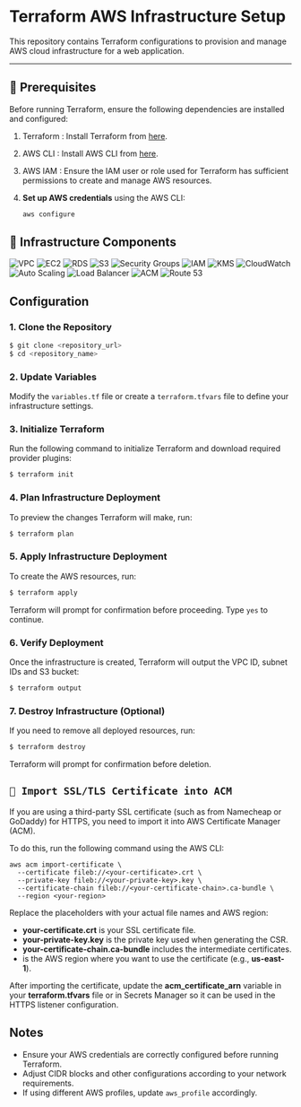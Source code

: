 # Terraform AWS Infrastructure Setup

This repository contains Terraform configurations to provision and manage AWS cloud infrastructure for a web application.

---

## 📌 Prerequisites

Before running Terraform, ensure the following dependencies are installed and configured:

1. Terraform : Install Terraform from [here](https://www.terraform.io/downloads.html).
2. AWS CLI   : Install AWS CLI from [here](https://aws.amazon.com/cli/).
3. AWS IAM   : Ensure the IAM user or role used for Terraform has sufficient permissions to create and manage AWS resources.
4. **Set up AWS credentials** using the AWS CLI:

   ```bash
   aws configure


   ```

## 🚀 Infrastructure Components

![VPC](https://img.shields.io/badge/VPC-Public%20%26%20Private%20Subnets-%23007EC6?style=for-the-badge)
![EC2](https://img.shields.io/badge/EC2-IAM%20Role%20%7C%20KMS%20Encryption%20%7C%20Secure%20Access-%23FF9900?style=for-the-badge&logo=amazonec2&logoColor=white)
![RDS](https://img.shields.io/badge/RDS-MySQL%20%7C%20KMS%20Encrypted%20%7C%20Private-%234479A1?style=for-the-badge&logo=mysql&logoColor=white)
![S3](https://img.shields.io/badge/S3-KMS%20Encrypted%20%7C%20Versioning%20%7C%20Lifecycle-%23FF4F00?style=for-the-badge&logo=amazons3&logoColor=white)
![Security Groups](https://img.shields.io/badge/Security%20Groups-App%2C%20LB%2C%20RDS%20Access%20Control-%233C3C3C?style=for-the-badge)
![IAM](https://img.shields.io/badge/IAM-Roles%20%7C%20Policies%20%7C%20CloudWatchAgent-%23232F3E?style=for-the-badge&logo=amazonaws&logoColor=white)
![KMS](https://img.shields.io/badge/KMS-EC2%2C%20RDS%2C%20S3%2C%20Secrets%20Encryption-%236C47FF?style=for-the-badge&logo=amazonaws&logoColor=white)
![CloudWatch](https://img.shields.io/badge/CloudWatch-Metrics%20%7C%20Agent%20%7C%20Alarms-%239C27B0?style=for-the-badge&logo=amazoncloudwatch&logoColor=white)
![Auto Scaling](https://img.shields.io/badge/Auto%20Scaling-Launch%20Template%20%7C%20CloudWatch%20Driven-%23FF9900?style=for-the-badge&logo=awsautoscaling&logoColor=white)
![Load Balancer](https://img.shields.io/badge/ALB-HTTPS%20Termination%20%7C%20Routing-%23007C9D?style=for-the-badge&logo=loadbalancer&logoColor=white)
![ACM](https://img.shields.io/badge/ACM-SSL%20Certificates%20%7C%20HTTPS%20Ingress-%23004C97?style=for-the-badge&logo=amazonaws&logoColor=white)
![Route 53](https://img.shields.io/badge/Route%2053-ALB%20DNS%20Alias%20Record-%23217AC0?style=for-the-badge&logo=amazonroute53&logoColor=white)

## Configuration

### 1. Clone the Repository

```sh
$ git clone <repository_url>
$ cd <repository_name>
```

### 2. Update Variables

Modify the `variables.tf` file or create a `terraform.tfvars` file to define your infrastructure settings.

### 3. Initialize Terraform

Run the following command to initialize Terraform and download required provider plugins:

```sh
$ terraform init
```

### 4. Plan Infrastructure Deployment

To preview the changes Terraform will make, run:

```sh
$ terraform plan
```

### 5. Apply Infrastructure Deployment

To create the AWS resources, run:

```sh
$ terraform apply
```

Terraform will prompt for confirmation before proceeding. Type `yes` to continue.

### 6. Verify Deployment

Once the infrastructure is created, Terraform will output the VPC ID, subnet IDs and S3 bucket:

```sh
$ terraform output
```

### 7. Destroy Infrastructure (Optional)

If you need to remove all deployed resources, run:

```sh
$ terraform destroy
```

Terraform will prompt for confirmation before deletion.

## `🔐 Import SSL/TLS Certificate into ACM`

If you are using a third-party SSL certificate (such as from Namecheap or GoDaddy) for HTTPS, you need to import it into AWS Certificate Manager (ACM).

To do this, run the following command using the AWS CLI:

```
aws acm import-certificate \
  --certificate fileb://<your-certificate>.crt \
  --private-key fileb://<your-private-key>.key \
  --certificate-chain fileb://<your-certificate-chain>.ca-bundle \
  --region <your-region>
```

Replace the placeholders with your actual file names and AWS region:

* **your-certificate.crt** is your SSL certificate file.
* **your-private-key.key** is the private key used when generating the CSR.
* **your-certificate-chain.ca-bundle** includes the intermediate certificates.
* **<your-region>** is the AWS region where you want to use the certificate (e.g., **us-east-1**).

After importing the certificate, update the **acm\_certificate\_arn** variable in your **terraform.tfvars** file or in Secrets Manager so it can be used in the HTTPS listener configuration.

## Notes

- Ensure your AWS credentials are correctly configured before running Terraform.
- Adjust CIDR blocks and other configurations according to your network requirements.
- If using different AWS profiles, update `aws_profile` accordingly.
